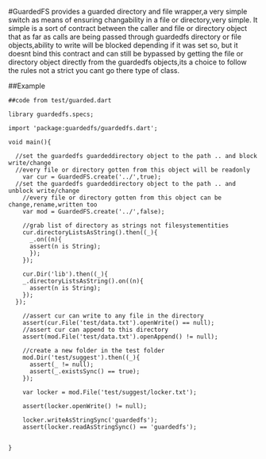 #GuardedFS
provides a guarded directory and file wrapper,a very simple switch as means of ensuring 
changability in a file or directory,very simple. It simple is a sort of contract between the caller and file or directory
object that as far as calls are being passed through guardedfs directory or file objects,ability to write will be blocked
depending if it was set so, but it doesnt bind this contract and can still be bypassed by getting the file or directory object
directly from the guardedfs objects,its a choice to follow the rules not a strict you cant go there type of class.

##Example
	
	##code from test/guarded.dart
	
	library guardedfs.specs;

	import 'package:guardedfs/guardedfs.dart';

	void main(){
	  
	  //set the guardedfs guardeddirectory object to the path .. and block write/change
	  //every file or directory gotten from this object will be readonly
		var cur = GuardedFS.create('../',true);
	  //set the guardedfs guardeddirectory object to the path .. and unblock write/change
		//every file or directory gotten from this object can be change,rename,written too
		var mod = GuardedFS.create('../',false);
		
		//grab list of directory as strings not filesystementities
		cur.directoryListsAsString().then((_){
		  _.on((n){
	      assert(n is String);
		  });
		});
		
		cur.Dir('lib').then((_){
	    _.directoryListsAsString().on((n){
	      assert(n is String);
	    });
	  });
		
		//assert cur can write to any file in the directory
		assert(cur.File('test/data.txt').openWrite() == null);
		//assert cur can append to this directory
		assert(mod.File('test/data.txt').openAppend() != null);
		
		//create a new folder in the test folder
		mod.Dir('test/suggest').then((_){
		  assert(_ != null);
		  assert(_.existsSync() == true);
		});

		var locker = mod.File('test/suggest/locker.txt');
		
		assert(locker.openWrite() != null);
		
		locker.writeAsStringSync('guardedfs');
		assert(locker.readAsStringSync() == 'guardedfs');
		
		
	}